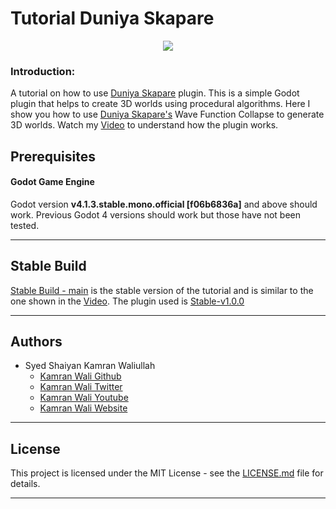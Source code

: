# Tutorial Duniya Skapare

<p align="center"><a href="https://youtu.be/eq8Kj1s_X8E" target="_blank"><img src="https://imgur.com/OBcDdDL.png"></a></p>

### Introduction:
A tutorial on how to use [Duniya Skapare](https://github.com/deadlykam/Duniya_Skapare) plugin. This is a simple Godot plugin that helps to create 3D worlds using procedural algorithms. Here I show you how to use [Duniya Skapare's](https://github.com/deadlykam/Duniya_Skapare) Wave Function Collapse to generate 3D worlds. Watch my [Video](https://youtu.be/eq8Kj1s_X8E) to understand how the plugin works.

## Prerequisites
#### Godot Game Engine
Godot version **v4.1.3.stable.mono.official [f06b6836a]** and above should work. Previous Godot 4 versions should work but those have not been tested.
***
## Stable Build
[Stable Build - main](https://github.com/deadlykam/Tutorial_Duniya_Skapare) is the stable version of the tutorial and is similar to the one shown in the [Video](https://youtu.be/eq8Kj1s_X8E). The plugin used is [Stable-v1.0.0](https://github.com/deadlykam/Duniya_Skapare/releases/tag/v1.0.0)
***
## Authors
- Syed Shaiyan Kamran Waliullah 
  - [Kamran Wali Github](https://github.com/deadlykam)
  - [Kamran Wali Twitter](https://twitter.com/KamranWaliDev)
  - [Kamran Wali Youtube](https://www.youtube.com/channel/UCkm-BgvswLViigPWrMo8pjg)
  - [Kamran Wali Website](https://deadlykam.github.io/)
***
## License
This project is licensed under the MIT License - see the [LICENSE.md](LICENSE) file for details.
***
